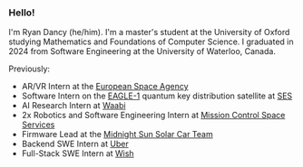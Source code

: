 ### Hello!

I'm Ryan Dancy (he/him). I'm a master's student at the University of Oxford studying Mathematics and Foundations of Computer Science. I graduated in 2024 from Software Engineering at the University of Waterloo, Canada.

Previously:
- AR/VR Intern at the [European Space Agency](https://www.esa.int)
- Software Intern on the [EAGLE-1](https://www.esa.int/Applications/Connectivity_and_Secure_Communications/Eagle-1) quantum key distribution satellite at [SES](https://www.ses.com)
- AI Research Intern at [Waabi](https://waabi.ai)
- 2x Robotics and Software Engineering Intern at [Mission Control Space Services](https://missioncontrolspaceservices.com)
- Firmware Lead at the [Midnight Sun Solar Car Team](https://github.com/uw-midsun)
- Backend SWE Intern at [Uber](https://github.com/uber)
- Full-Stack SWE Intern at [Wish](https://github.com/wish)
